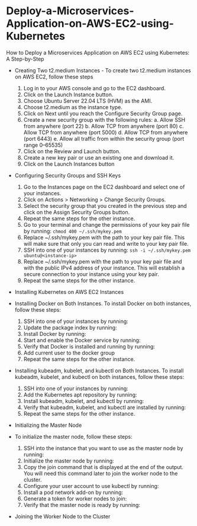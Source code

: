 # Deploy-a-Microservices-Application-on-AWS-EC2-using-Kubernetes
How to Deploy a Microservices Application on AWS EC2 using Kubernetes: A Step-by-Step 

 - Creating Two t2.medium Instances - To create two t2.medium instances on AWS EC2, follow these steps
   1. Log in to your AWS console and go to the EC2 dashboard.
   2. Click on the Launch Instance button.
   3. Choose Ubuntu Server 22.04 LTS (HVM) as the AMI.
   4. Choose t2.medium as the instance type.
   5. Click on Next until you reach the Configure Security Group page.
   6. Create a new security group with the following rules:
      a. Allow SSH from anywhere (port 22)
      b. Allow TCP from anywhere (port 80)
      c. Allow TCP from anywhere (port 5000)
      d. Allow TCP from anywhere (port 6443)
      e. Allow all traffic from within the security group (port range 0–65535)
   7. Click on the Review and Launch button.
   8. Create a new key pair or use an existing one and download it.
   9. Click on the Launch Instances button
     
 - Configuring Security Groups and SSH Keys
   1. Go to the Instances page on the EC2 dashboard and select one of your instances.
   2. Click on Actions > Networking > Change Security Groups.
   3. Select the security group that you created in the previous step and click on the Assign Security Groups button.
   4. Repeat the same steps for the other instance.
   5. Go to your terminal and change the permissions of your key pair file by running: ``chmod 400 ~/.ssh/mykey.pem ``
   6. Replace ~/.ssh/mykey.pem with the path to your key pair file. This will make sure that only you can read and write to your key pair file.
   7. SSH into one of your instances by running: `` ssh -i ~/.ssh/mykey.pem ubuntu@<instance-ip> ``
   8. Replace ~/.ssh/mykey.pem with the path to your key pair file and <instance-ip> with the public IPv4 address of your instance. This will establish a secure connection to your instance using your key pair.
   9. Repeat the same steps for the other instance.
       
 - Installing Kubernetes on AWS EC2 Instances
 - Installing Docker on Both Instances. To install Docker on both instances, follow these steps:
   1. SSH into one of your instances by running:
   2. Update the package index by running:
   3. Install Docker by running:
   4. Start and enable the Docker service by running:
   5. Verify that Docker is installed and running by running:
   6. Add current user to the docker group
   7. Repeat the same steps for the other instance.
      
 - Installing kubeadm, kubelet, and kubectl on Both Instances. To install kubeadm, kubelet, and kubectl on both instances, follow these steps:
   1. SSH into one of your instances by running:
   2. Add the Kubernetes apt repository by running:
   3. Install kubeadm, kubelet, and kubectl by running:
   4. Verify that kubeadm, kubelet, and kubectl are installed by running:
   5. Repeat the same steps for the other instance.
      
 - Initializing the Master Node
 - To initialize the master node, follow these steps:
   1. SSH into the instance that you want to use as the master node by running:
   2. Initialize the master node by running:
   3. Copy the join command that is displayed at the end of the output. You will need this command later to join the worker node to the cluster.
   4. Configure your user account to use kubectl by running:
   5. Install a pod network add-on by running:
   6. Generate a token for worker nodes to join:
   7. Verify that the master node is ready by running:
      
 - Joining the Worker Node to the Cluster


